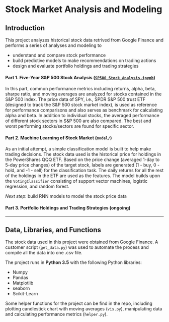 # Stock Market Analysis and Modeling  

## Introduction 
This project analyzes historical stock data retrived from Google Finance and performs a series of analyses and modeling to   

* understand and compare stock performance 
* build predictive models to make recommendations on trading actions   
* design and evaluate portfolio holdings and trading strategies  

#### Part 1. Five-Year S&P 500 Stock Analysis ([`SP500_Stock_Analysis.ipynb`](https://github.com/yanfei-wu/stock/blob/master/SP500_Stock_Analysis.ipynb))  

In this part, common performance metrics including returns, alpha, beta, sharpe ratio, and moving averages are analyzed for stocks contained in the S&P 500 index. The price data of SPY, i.e., SPDR S&P 500 trust ETF (designed to track the S&P 500 stock market index), is used as reference for performance comparisons and also serves as benchmark for calculating alpha and beta. In addition to individual stocks, the averaged performance of different stock sectors in S&P 500 are also compared. The best and worst performing stocks/sectors are found for specific sector.  

#### Part 2. Machine Learning of Stock Market (`model/`)   

As an initial attempt, a simple classification model is built to help make trading decisions. The stock data used is the historical price for holdings in the PowerShares QQQ ETF. Based on the price change (averaged 1-day to 5-day price changes) of the target stock, labels are generated (1 - buy, 0 - hold, and -1 - sell) for the classification task. The daily returns for all the rest of the holdings in the ETF are used as the features. The model builds upon the `VotingClassifier` consisting of support vector machines, logistic regression, and random forest.   

*Next step*: build RNN models to model the stock price data

#### Part 3. Portfolio Holdings and Trading Strategies (ongoing)  

*** 


## Data, Libraries, and Functions  

The stock data used in this project were obtained from Google Finance. A customer script (`get_data.py`) was used to automate the process and compile all the data into one .csv file.   

The project runs in **Python 3.5** with the following Python libraries:  

- Numpy 
- Pandas 
- Matplotlib 
- seaborn 
- Scikit-Learn 

Some helper functions for the project can be find in the repo, including plotting candlestick chart with moving averages (`vis.py`), manipulating data and calculating performance metrics (`helper.py`).  


